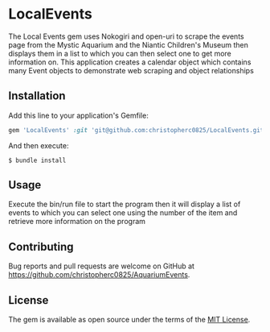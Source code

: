 # LocalEvents

The Local Events gem uses Nokogiri and open-uri to scrape the events page from the Mystic Aquarium and the Niantic Children's Museum then displays them in a list to which you can then select one to get more information on. This application creates a calendar object which contains many Event objects to demonstrate web scraping and object relationships

## Installation

Add this line to your application's Gemfile:

```ruby
gem 'LocalEvents' :git 'git@github.com:christopherc0825/LocalEvents.git'
```

And then execute:

    $ bundle install


## Usage

Execute the bin/run file to start the program then it will display a list of events to which you can select one using the number of the item and retrieve more information on the program


## Contributing

Bug reports and pull requests are welcome on GitHub at https://github.com/christopherc0825/AquariumEvents.


## License

The gem is available as open source under the terms of the [MIT License](https://opensource.org/licenses/MIT).
